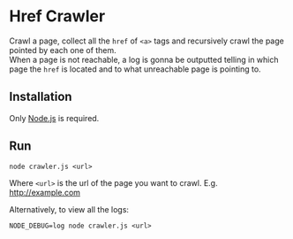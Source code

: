 # Href Crawler
Crawl a page, collect all the `href` of `<a>` tags and recursively crawl the page pointed by each one of them.  
When a page is not reachable, a log is gonna be outputted telling in which page the `href` is located and to what unreachable page is pointing to.

## Installation
Only [Node.js](https://nodejs.org/en) is required.

## Run
```
node crawler.js <url>
```
Where `<url>` is the url of the page you want to crawl. E.g. http://example.com

Alternatively, to view all the logs:
```
NODE_DEBUG=log node crawler.js <url>
```
